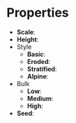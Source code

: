 

# Properties

- **Scale**: 
- **Height**: 
- Style
  - **Basic**: <desc>
  - **Eroded**: <desc>
  - **Stratified**: <desc>
  - **Alpine**: <desc>
- Bulk
  - **Low**: <desc>
  - **Medium**: <desc>
  - **High**: <desc>
- **Seed**: 



